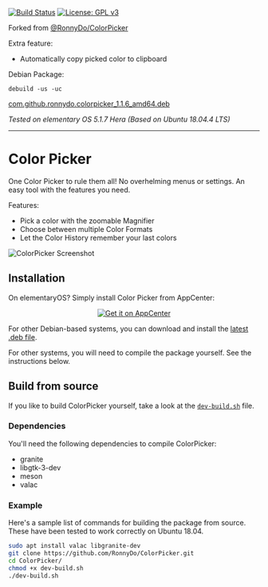 [![Build Status](https://travis-ci.com/RonnyDo/ColorPicker.svg?branch=master)](https://travis-ci.com/RonnyDo/ColorPicker)
[![License: GPL v3](https://img.shields.io/badge/License-GPLv3-blue.svg)](https://www.gnu.org/licenses/gpl-3.0)

Forked from [@RonnyDo/ColorPicker](https://github.com/RonnyDo/ColorPicker)

Extra feature:
* Automatically copy picked color to clipboard

Debian Package:

`debuild -us -uc`

[com.github.ronnydo.colorpicker_1.1.6_amd64.deb](https://github.com/Zyten/ColorPicker/releases/download/1.1.6/com.github.ronnydo.colorpicker_1.1.6_amd64.deb)

_Tested on elementary OS 5.1.7 Hera (Based on Ubuntu 18.04.4 LTS)_

<hr>

# Color Picker

One Color Picker to rule them all! No overhelming menus or settings. An easy tool with the features you need.

Features:
* Pick a color with the zoomable Magnifier
* Choose between multiple Color Formats
* Let the Color History remember your last colors

![ColorPicker Screenshot](https://raw.github.com/ronnydo/colorpicker/master/data/screenshot.png)

## Installation
On elementaryOS? Simply install Color Picker from AppCenter:
<p align="center">
  <a href="https://appcenter.elementary.io/com.github.ronnydo.colorpicker">
    <img src="https://appcenter.elementary.io/badge.svg" alt="Get it on AppCenter">
  </a>
</p>

For other Debian-based systems, you can download and install the [latest .deb file](https://github.com/ronnydo/colorpicker/releases/latest).

For other systems, you will need to compile the package yourself. See the instructions below.

## Build from source
If you like to build ColorPicker yourself, take a look at the [`dev-build.sh`](dev-build.sh) file.

### Dependencies
You'll need the following dependencies to compile ColorPicker:
* granite
* libgtk-3-dev
* meson
* valac

### Example

Here's a sample list of commands for building the package from source. These have been tested to work correctly on Ubuntu 18.04.

```sh
sudo apt install valac libgranite-dev
git clone https://github.com/RonnyDo/ColorPicker.git
cd ColorPicker/
chmod +x dev-build.sh
./dev-build.sh
```
